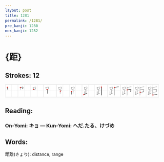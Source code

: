 ```yaml
---
layout: post
title: 1281
permalink: /1281/
pre_kanji: 1280
nex_kanji: 1282
---
```


# {距}

## Strokes: 12

<div class="stroke"><img src="../images/E8B79D.png" /></div>

## Reading:

### On-Yomi: キョ &mdash; Kun-Yomi: へだ.たる、けづめ

## Words:

距離(きょり): distance, range
